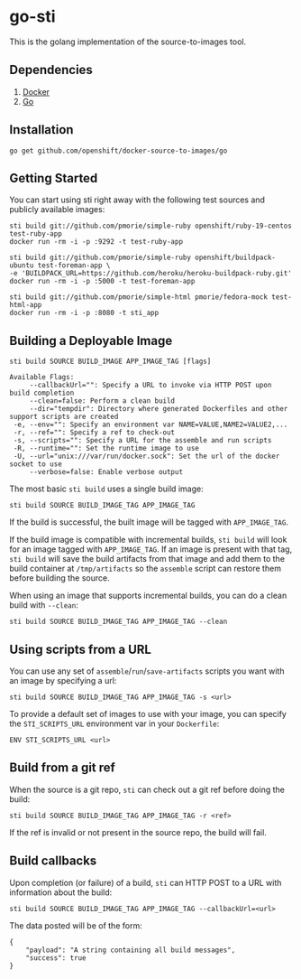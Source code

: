 go-sti
======

This is the golang implementation of the source-to-images tool.

Dependencies
------------

1. [Docker](http://www.docker.io)
1. [Go](http://golang.org/)

Installation
------------

	go get github.com/openshift/docker-source-to-images/go

Getting Started
---------------

You can start using sti right away with the following test sources and publicly available images:

    sti build git://github.com/pmorie/simple-ruby openshift/ruby-19-centos test-ruby-app
    docker run -rm -i -p :9292 -t test-ruby-app

    sti build git://github.com/pmorie/simple-ruby openshift/buildpack-ubuntu test-foreman-app \
    -e 'BUILDPACK_URL=https://github.com/heroku/heroku-buildpack-ruby.git'
    docker run -rm -i -p :5000 -t test-foreman-app

    sti build git://github.com/pmorie/simple-html pmorie/fedora-mock test-html-app
    docker run -rm -i -p :8080 -t sti_app

Building a Deployable Image
---------------------------

    sti build SOURCE BUILD_IMAGE APP_IMAGE_TAG [flags]

    Available Flags:
         --callbackUrl="": Specify a URL to invoke via HTTP POST upon build completion
         --clean=false: Perform a clean build
         --dir="tempdir": Directory where generated Dockerfiles and other support scripts are created
     -e, --env="": Specify an environment var NAME=VALUE,NAME2=VALUE2,...
     -r, --ref="": Specify a ref to check-out
     -s, --scripts="": Specify a URL for the assemble and run scripts
     -R, --runtime="": Set the runtime image to use
     -U, --url="unix:///var/run/docker.sock": Set the url of the docker socket to use
         --verbose=false: Enable verbose output


The most basic `sti build` uses a single build image:

    sti build SOURCE BUILD_IMAGE_TAG APP_IMAGE_TAG

If the build is successful, the built image will be tagged with `APP_IMAGE_TAG`.

If the build image is compatible with incremental builds, `sti build` will look for an image tagged
with `APP_IMAGE_TAG`.  If an image is present with that tag, `sti build` will save the build
artifacts from that image and add them to the build container at `/tmp/artifacts` so the `assemble` script can restore them before building the source.

When using an image that supports incremental builds, you can do a clean build with `--clean`:

    sti build SOURCE BUILD_IMAGE_TAG APP_IMAGE_TAG --clean

Using scripts from a URL
------------------------

You can use any set of `assemble`/`run`/`save-artifacts` scripts you want with an image by specifying a url:

    sti build SOURCE BUILD_IMAGE_TAG APP_IMAGE_TAG -s <url>

To provide a default set of images to use with your image, you can specify the `STI_SCRIPTS_URL` environment var in
your `Dockerfile`:

    ENV STI_SCRIPTS_URL <url>

Build from a git ref
--------------------

When the source is a git repo, `sti` can check out a git ref before doing the build:

    sti build SOURCE BUILD_IMAGE_TAG APP_IMAGE_TAG -r <ref>

If the ref is invalid or not present in the source repo, the build will fail.

Build callbacks
---------------

Upon completion (or failure) of a build, `sti` can HTTP POST to a URL with information about the
build:

    sti build SOURCE BUILD_IMAGE_TAG APP_IMAGE_TAG --callbackUrl=<url>

The data posted will be of the form:

    {
        "payload": "A string containing all build messages",
        "success": true
    }
